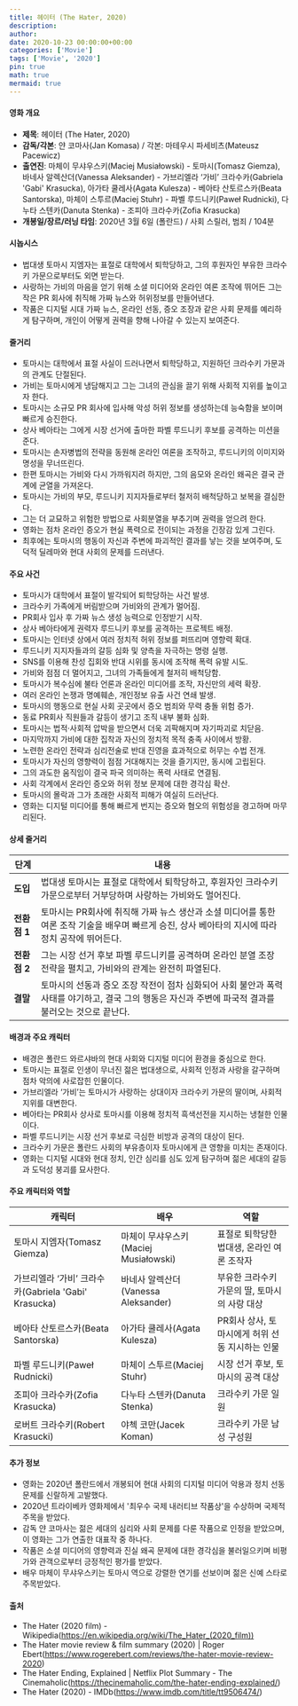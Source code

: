 ```yaml
---
title: 헤이터 (The Hater, 2020)
description: 
author: 
date: 2020-10-23 00:00:00+00:00
categories: ['Movie']
tags: ['Movie', '2020']
pin: true
math: true
mermaid: true
---
```

#### 영화 개요

- **제목**: 헤이터 (The Hater, 2020)  
- **감독/각본**: 얀 코마사(Jan Komasa) / 각본: 마테우시 파세비츠(Mateusz Pacewicz)  
- **출연진**: 마체이 무샤우스키(Maciej Musiałowski) - 토마시(Tomasz Giemza), 바네사 알렉산더(Vanessa Aleksander) - 가브리엘라 ‘가비’ 크라수카(Gabriela 'Gabi' Krasucka), 아가타 쿨레사(Agata Kulesza) - 베아타 산토르스카(Beata Santorska), 마체이 스투르(Maciej Stuhr) - 파벨 루드니키(Paweł Rudnicki), 다누타 스텐카(Danuta Stenka) - 조피아 크라수카(Zofia Krasucka)  
- **개봉일/장르/러닝 타임**: 2020년 3월 6일 (폴란드) / 사회 스릴러, 범죄 / 104분  

#### 시놉시스

- 법대생 토마시 지엠자는 표절로 대학에서 퇴학당하고, 그의 후원자인 부유한 크라수키 가문으로부터도 외면 받는다.  
- 사랑하는 가비의 마음을 얻기 위해 소셜 미디어와 온라인 여론 조작에 뛰어든 그는 작은 PR 회사에 취직해 가짜 뉴스와 허위정보를 만들어낸다.  
- 작품은 디지털 시대 가짜 뉴스, 온라인 선동, 증오 조장과 같은 사회 문제를 예리하게 탐구하며, 개인이 어떻게 권력을 향해 나아갈 수 있는지 보여준다.  

#### 줄거리

- 토마시는 대학에서 표절 사실이 드러나면서 퇴학당하고, 지원하던 크라수키 가문과의 관계도 단절된다.  
- 가비는 토마시에게 냉담해지고 그는 그녀의 관심을 끌기 위해 사회적 지위를 높이고자 한다.  
- 토마시는 소규모 PR 회사에 입사해 악성 허위 정보를 생성하는데 능숙함을 보이며 빠르게 승진한다.  
- 상사 베아타는 그에게 시장 선거에 출마한 파벨 루드니키 후보를 공격하는 미션을 준다.  
- 토마시는 손자병법의 전략을 동원해 온라인 여론을 조작하고, 루드니키의 이미지와 명성을 무너뜨린다.  
- 한편 토마시는 가비와 다시 가까워지려 하지만, 그의 음모와 온라인 왜곡은 결국 관계에 균열을 가져온다.  
- 토마시는 가비의 부모, 루드니키 지지자들로부터 철저히 배척당하고 보복을 결심한다.  
- 그는 더 교묘하고 위험한 방법으로 사회분열을 부추기며 권력을 얻으려 한다.  
- 영화는 점차 온라인 증오가 현실 폭력으로 전이되는 과정을 긴장감 있게 그린다.  
- 최후에는 토마시의 행동이 자신과 주변에 파괴적인 결과를 낳는 것을 보여주며, 도덕적 딜레마와 현대 사회의 문제를 드러낸다.  

#### 주요 사건

- 토마시가 대학에서 표절이 발각되어 퇴학당하는 사건 발생.  
- 크라수키 가족에게 버림받으며 가비와의 관계가 멀어짐.  
- PR회사 입사 후 가짜 뉴스 생성 능력으로 인정받기 시작.  
- 상사 베아타에게 권력자 루드니키 후보를 공격하는 프로젝트 배정.  
- 토마시는 인터넷 상에서 여러 정치적 허위 정보를 퍼뜨리며 영향력 확대.  
- 루드니키 지지자들과의 갈등 심화 및 양측을 자극하는 명령 실행.  
- SNS를 이용해 찬성 집회와 반대 시위를 동시에 조작해 폭력 유발 시도.  
- 가비와 점점 더 멀어지고, 그녀의 가족들에게 철저히 배척당함.  
- 토마시가 복수심에 불타 언론과 온라인 미디어를 조작, 자신만의 세력 확장.  
- 여러 온라인 논쟁과 명예훼손, 개인정보 유출 사건 연쇄 발생.  
- 토마시의 행동으로 현실 사회 곳곳에서 증오 범죄와 무력 충돌 위험 증가.  
- 동료 PR회사 직원들과 갈등이 생기고 조직 내부 불화 심화.  
- 토마시는 법적·사회적 압박을 받으면서 더욱 괴팍해지며 자기파괴로 치닫음.  
- 마지막까지 가비에 대한 집착과 자신의 정치적 목적 충족 사이에서 방황.  
- 노련한 온라인 전략과 심리전술로 반대 진영을 효과적으로 허무는 수법 전개.  
- 토마시가 자신의 영향력이 점점 거대해지는 것을 즐기지만, 동시에 고립된다.  
- 그의 과도한 움직임이 결국 파국 의미하는 폭력 사태로 연결됨.  
- 사회 각계에서 온라인 증오와 허위 정보 문제에 대한 경각심 확산.  
- 토마시의 몰락과 그가 초래한 사회적 피해가 여실히 드러난다.  
- 영화는 디지털 미디어를 통해 빠르게 번지는 증오와 혐오의 위험성을 경고하며 마무리된다.  

#### 상세 줄거리

| **단계**   | **내용**                                                                                                                            |
|------------|-------------------------------------------------------------------------------------------------------------------------------------|
| **도입**   | 법대생 토마시는 표절로 대학에서 퇴학당하고, 후원자인 크라수키 가문으로부터 거부당하며 사랑하는 가비와도 멀어진다.                            |
| **전환점 1** | 토마시는 PR회사에 취직해 가짜 뉴스 생산과 소셜 미디어를 통한 여론 조작 기술을 배우며 빠르게 승진, 상사 베아타의 지시에 따라 정치 공작에 뛰어든다.         |
| **전환점 2** | 그는 시장 선거 후보 파벨 루드니키를 공격하며 온라인 분열 조장 전략을 펼치고, 가비와의 관계는 완전히 파열된다.                                      |
| **결말**   | 토마시의 선동과 증오 조장 작전이 점차 심화되어 사회 불안과 폭력 사태를 야기하고, 결국 그의 행동은 자신과 주변에 파국적 결과를 불러오는 것으로 끝난다.               |

#### 배경과 주요 캐릭터

- 배경은 폴란드 와르샤바의 현대 사회와 디지털 미디어 환경을 중심으로 한다.  
- 토마시는 표절로 인생이 무너진 젊은 법대생으로, 사회적 인정과 사랑을 갈구하며 점차 악의에 사로잡힌 인물이다.  
- 가브리엘라 ‘가비’는 토마시가 사랑하는 상대이자 크라수키 가문의 딸이며, 사회적 지위를 대변한다.  
- 베아타는 PR회사 상사로 토마시를 이용해 정치적 흑색선전을 지시하는 냉철한 인물이다.  
- 파벨 루드니키는 시장 선거 후보로 극심한 비방과 공격의 대상이 된다.  
- 크라수키 가문은 폴란드 사회의 부유층이자 토마시에게 큰 영향을 미치는 존재이다.  
- 영화는 디지털 시대와 현대 정치, 인간 심리를 심도 있게 탐구하며 젊은 세대의 갈등과 도덕성 붕괴를 묘사한다.  

#### 주요 캐릭터와 역할

| **캐릭터**          | **배우**                 | **역할**                                      |
|---------------------|--------------------------|-----------------------------------------------|
| 토마시 지엠자(Tomasz Giemza)    | 마체이 무샤우스키(Maciej Musiałowski)  | 표절로 퇴학당한 법대생, 온라인 여론 조작자           |
| 가브리엘라 ‘가비’ 크라수카(Gabriela 'Gabi' Krasucka) | 바네사 알렉산더(Vanessa Aleksander)    | 부유한 크라수키 가문의 딸, 토마시의 사랑 대상         |
| 베아타 산토르스카(Beata Santorska) | 아가타 쿨레사(Agata Kulesza)             | PR회사 상사, 토마시에게 허위 선동 지시하는 인물          |
| 파벨 루드니키(Paweł Rudnicki)   | 마체이 스투르(Maciej Stuhr)              | 시장 선거 후보, 토마시의 공격 대상                   |
| 조피아 크라수카(Zofia Krasucka)  | 다누타 스텐카(Danuta Stenka)              | 크라수키 가문 일원                                 |
| 로버트 크라수키(Robert Krasucki) | 야첵 코만(Jacek Koman)                    | 크라수키 가문 남성 구성원                             |

#### 추가 정보

- 영화는 2020년 폴란드에서 개봉되어 현대 사회의 디지털 미디어 악용과 정치 선동 문제를 신랄하게 고발했다.  
- 2020년 트라이베카 영화제에서 '최우수 국제 내러티브 작품상'을 수상하며 국제적 주목을 받았다.  
- 감독 얀 코마사는 젊은 세대의 심리와 사회 문제를 다룬 작품으로 인정을 받았으며, 이 영화는 그가 연출한 대표작 중 하나다.  
- 작품은 소셜 미디어의 영향력과 진실 왜곡 문제에 대한 경각심을 불러일으키며 비평가와 관객으로부터 긍정적인 평가를 받았다.  
- 배우 마체이 무샤우스키는 토마시 역으로 강렬한 연기를 선보이며 젊은 신예 스타로 주목받았다.  

#### 출처

- The Hater (2020 film) - Wikipedia(https://en.wikipedia.org/wiki/The_Hater_(2020_film))  
- The Hater movie review & film summary (2020) | Roger Ebert(https://www.rogerebert.com/reviews/the-hater-movie-review-2020)  
- The Hater Ending, Explained | Netflix Plot Summary - The Cinemaholic(https://thecinemaholic.com/the-hater-ending-explained/)  
- The Hater (2020) - IMDb(https://www.imdb.com/title/tt9506474/)
